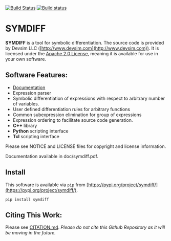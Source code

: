 
[![Build Status](https://app.travis-ci.com/devsim/symdiff.svg?branch=main)](https://app.travis-ci.com/devsim/symdiff)
[![Build status](https://ci.appveyor.com/api/projects/status/github/devsim/symdiff?branch=main&svg=true)](https://ci.appveyor.com/project/devsim/symdiff)

# SYMDIFF

**SYMDIFF** is a tool for symbolic differentiation.  The source code is provided by Devsim LLC ([http://www.devsim.com](http://www.devsim.com)).
It is licensed under the [Apache 2.0 License](http://www.apache.org/licenses/LICENSE-2.0.html), meaning it is available for use in your own software.

## Software Features:
* [Documentation](https://github.com/devsim/symdiff/blob/main/doc/symdiff.pdf?raw=true)
* Expression parser
* Symbolic differentiation of expressions with respect to arbitrary number of variables.
* User defined differentiation rules for arbitrary functions
* Common subexpression elimination for group of expressions
* Expression ordering to facilitate source code generation.
* **C++** library
* **Python** scripting interface
* **Tcl** scripting interface

Please see NOTICE and LICENSE files for copyright and license information.

Documentation available in doc/symdiff.pdf.

## Install

This software is available via ``pip`` from [https://pypi.org/project/symdiff/](https://pypi.org/project/symdiff/).

```
pip install symdiff
```

## Citing This Work:

Please see [CITATION.md](CITATION.md).  *Please do not cite this Github Repository as it will be moving in the future.*

